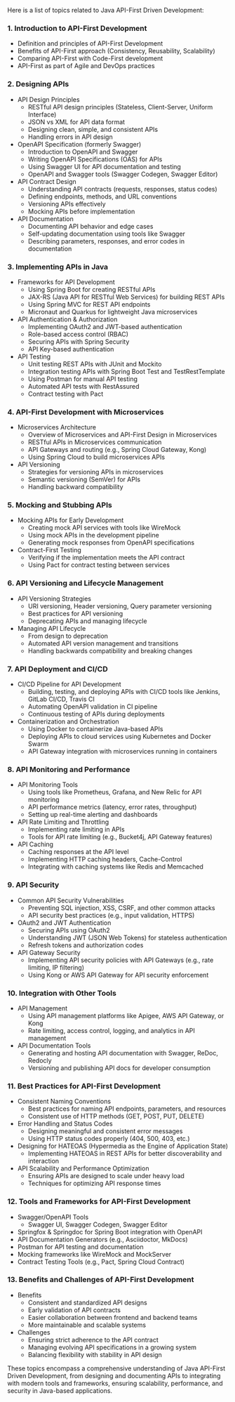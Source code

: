 Here is a list of topics related to Java API-First Driven Development:

### 1. Introduction to API-First Development

- Definition and principles of API-First Development
- Benefits of API-First approach (Consistency, Reusability, Scalability)
- Comparing API-First with Code-First development
- API-First as part of Agile and DevOps practices

### 2. Designing APIs

- API Design Principles
    - RESTful API design principles (Stateless, Client-Server, Uniform Interface)
    - JSON vs XML for API data format
    - Designing clean, simple, and consistent APIs
    - Handling errors in API design
- OpenAPI Specification (formerly Swagger)
    - Introduction to OpenAPI and Swagger
    - Writing OpenAPI Specifications (OAS) for APIs
    - Using Swagger UI for API documentation and testing
    - OpenAPI and Swagger tools (Swagger Codegen, Swagger Editor)
- API Contract Design
    - Understanding API contracts (requests, responses, status codes)
    - Defining endpoints, methods, and URL conventions
    - Versioning APIs effectively
    - Mocking APIs before implementation
- API Documentation
    - Documenting API behavior and edge cases
    - Self-updating documentation using tools like Swagger
    - Describing parameters, responses, and error codes in documentation

### 3. Implementing APIs in Java

- Frameworks for API Development
    - Using Spring Boot for creating RESTful APIs
    - JAX-RS (Java API for RESTful Web Services) for building REST APIs
    - Using Spring MVC for REST API endpoints
    - Micronaut and Quarkus for lightweight Java microservices
- API Authentication & Authorization
    - Implementing OAuth2 and JWT-based authentication
    - Role-based access control (RBAC)
    - Securing APIs with Spring Security
    - API Key-based authentication
- API Testing
    - Unit testing REST APIs with JUnit and Mockito
    - Integration testing APIs with Spring Boot Test and TestRestTemplate
    - Using Postman for manual API testing
    - Automated API tests with RestAssured
    - Contract testing with Pact

### 4. API-First Development with Microservices

- Microservices Architecture
    - Overview of Microservices and API-First Design in Microservices
    - RESTful APIs in Microservices communication
    - API Gateways and routing (e.g., Spring Cloud Gateway, Kong)
    - Using Spring Cloud to build microservices APIs
- API Versioning
    - Strategies for versioning APIs in microservices
    - Semantic versioning (SemVer) for APIs
    - Handling backward compatibility

### 5. Mocking and Stubbing APIs

- Mocking APIs for Early Development
    - Creating mock API services with tools like WireMock
    - Using mock APIs in the development pipeline
    - Generating mock responses from OpenAPI specifications
- Contract-First Testing
    - Verifying if the implementation meets the API contract
    - Using Pact for contract testing between services

### 6. API Versioning and Lifecycle Management

- API Versioning Strategies
    - URI versioning, Header versioning, Query parameter versioning
    - Best practices for API versioning
    - Deprecating APIs and managing lifecycle
- Managing API Lifecycle
    - From design to deprecation
    - Automated API version management and transitions
    - Handling backwards compatibility and breaking changes

### 7. API Deployment and CI/CD

- CI/CD Pipeline for API Development
    - Building, testing, and deploying APIs with CI/CD tools like Jenkins, GitLab CI/CD, Travis CI
    - Automating OpenAPI validation in CI pipeline
    - Continuous testing of APIs during deployments
- Containerization and Orchestration
    - Using Docker to containerize Java-based APIs
    - Deploying APIs to cloud services using Kubernetes and Docker Swarm
    - API Gateway integration with microservices running in containers

### 8. API Monitoring and Performance

- API Monitoring Tools
    - Using tools like Prometheus, Grafana, and New Relic for API monitoring
    - API performance metrics (latency, error rates, throughput)
    - Setting up real-time alerting and dashboards
- API Rate Limiting and Throttling
    - Implementing rate limiting in APIs
    - Tools for API rate limiting (e.g., Bucket4j, API Gateway features)
- API Caching
    - Caching responses at the API level
    - Implementing HTTP caching headers, Cache-Control
    - Integrating with caching systems like Redis and Memcached

### 9. API Security

- Common API Security Vulnerabilities
    - Preventing SQL injection, XSS, CSRF, and other common attacks
    - API security best practices (e.g., input validation, HTTPS)
- OAuth2 and JWT Authentication
    - Securing APIs using OAuth2
    - Understanding JWT (JSON Web Tokens) for stateless authentication
    - Refresh tokens and authorization codes
- API Gateway Security
    - Implementing API security policies with API Gateways (e.g., rate limiting, IP filtering)
    - Using Kong or AWS API Gateway for API security enforcement

### 10. Integration with Other Tools

- API Management
    - Using API management platforms like Apigee, AWS API Gateway, or Kong
    - Rate limiting, access control, logging, and analytics in API management
- API Documentation Tools
    - Generating and hosting API documentation with Swagger, ReDoc, Redocly
    - Versioning and publishing API docs for developer consumption

### 11. Best Practices for API-First Development

- Consistent Naming Conventions
    - Best practices for naming API endpoints, parameters, and resources
    - Consistent use of HTTP methods (GET, POST, PUT, DELETE)
- Error Handling and Status Codes
    - Designing meaningful and consistent error messages
    - Using HTTP status codes properly (404, 500, 403, etc.)
- Designing for HATEOAS (Hypermedia as the Engine of Application State)
    - Implementing HATEOAS in REST APIs for better discoverability and interaction
- API Scalability and Performance Optimization
    - Ensuring APIs are designed to scale under heavy load
    - Techniques for optimizing API response times

### 12. Tools and Frameworks for API-First Development

- Swagger/OpenAPI Tools
    - Swagger UI, Swagger Codegen, Swagger Editor
- Springfox & Springdoc for Spring Boot integration with OpenAPI
- API Documentation Generators (e.g., Asciidoctor, MkDocs)
- Postman for API testing and documentation
- Mocking frameworks like WireMock and MockServer
- Contract Testing Tools (e.g., Pact, Spring Cloud Contract)

### 13. Benefits and Challenges of API-First Development

- Benefits
    - Consistent and standardized API designs
    - Early validation of API contracts
    - Easier collaboration between frontend and backend teams
    - More maintainable and scalable systems
- Challenges
    - Ensuring strict adherence to the API contract
    - Managing evolving API specifications in a growing system
    - Balancing flexibility with stability in API design

These topics encompass a comprehensive understanding of Java API-First Driven Development, from designing and documenting APIs to integrating with modern tools and frameworks, ensuring scalability, performance, and security in Java-based applications.